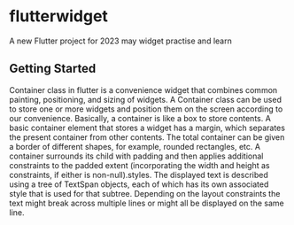 # flutterwidget

A new Flutter project for 2023 may widget practise and learn

## Getting Started
Container class in flutter is a convenience widget that combines common painting, positioning, and sizing of widgets. A Container class can be used to store one or more widgets and position them on the screen according to our convenience. Basically, a container is like a box to store contents. A basic container element that stores a widget has a margin, which separates the present container from other contents. The total container can be given a border of different shapes, for example, rounded rectangles, etc. A container surrounds its child with padding and then applies additional constraints to the padded extent (incorporating the width and height as constraints, if either is non-null).styles. The displayed text is described using a tree of TextSpan objects, each of which has its own associated style that is used for that subtree. Depending on the layout constraints the text might break across multiple lines or might all be displayed on the same line.